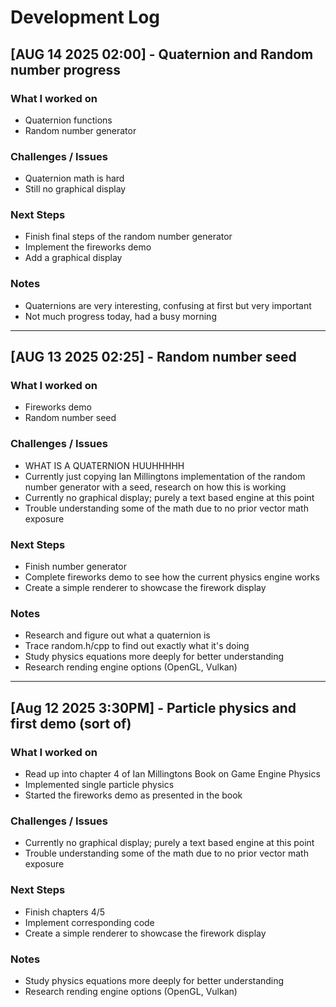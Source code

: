# Development Log

## [AUG 14 2025 02:00] - Quaternion and Random number progress

### What I worked on
- Quaternion functions
- Random number generator

### Challenges / Issues
- Quaternion math is hard
- Still no graphical display

### Next Steps
- Finish final steps of the random number generator
- Implement the fireworks demo
- Add a graphical display

### Notes
- Quaternions are very interesting, confusing at first but very important
- Not much progress today, had a busy morning

---

## [AUG 13 2025 02:25] - Random number seed

### What I worked on
- Fireworks demo
- Random number seed

### Challenges / Issues
- WHAT IS A QUATERNION HUUHHHHH
- Currently just copying Ian Millingtons implementation of the random number generator with a seed, research on how this is working
- Currently no graphical display; purely a text based engine at this point
- Trouble understanding some of the math due to no prior vector math exposure

### Next Steps
- Finish number generator
- Complete fireworks demo to see how the current physics engine works
- Create a simple renderer to showcase the firework display

### Notes
- Research and figure out what a quaternion is
- Trace random.h/cpp to find out exactly what it's doing
- Study physics equations more deeply for better understanding
- Research rending engine options (OpenGL, Vulkan)

---

## [Aug 12 2025 3:30PM] - Particle physics and first demo (sort of)

### What I worked on
- Read up into chapter 4 of Ian Millingtons Book on Game Engine Physics
- Implemented single particle physics
- Started the fireworks demo as presented in the book

### Challenges / Issues
- Currently no graphical display; purely a text based engine at this point
- Trouble understanding some of the math due to no prior vector math exposure

### Next Steps
- Finish chapters 4/5
- Implement corresponding code
- Create a simple renderer to showcase the firework display

### Notes
- Study physics equations more deeply for better understanding
- Research rending engine options (OpenGL, Vulkan)